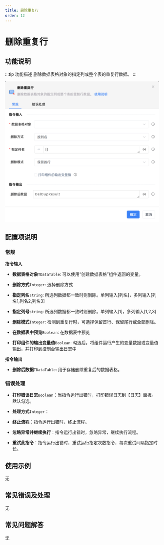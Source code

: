 ```yaml
---
title: 删除重复行
order: 12
---
```


# 删除重复行

## 功能说明

:::tip 功能描述
删除数据表格对象的指定列或整个表的重复行数据。
:::

![删除重复行](../../../assets/删除重复行_command.png)

## 配置项说明

### 常规

**指令输入**

- **数据表格对象**`TDataTable`: 可以使用“创建数据表格”组件返回的变量。

- **删除方式**`Integer`: 选择删除方式

- **指定列名**`string`: 所选列数据都一致时则删除。单列输入[列名]，多列输入[列名1,列名2,列名3]

- **指定列号**`string`: 所选列数据都一致时则删除。单列输入[1]，多列输入[1,2,3]

- **删除模式**`Integer`: 检测到重复行时，可选择保留首行、保留尾行或全部删除。

- **在数据表中预览**`Boolean`: 在数据表中预览

- **打印组件的输出变量值**`Boolean`: 勾选后，将组件运行产生的变量数据或变量值输出，并打印到控制台输出日志中


**指令输出**

- **删除后数据**`TDataTable`: 用于存储删除重复后的数据表格。

### 错误处理

- **打印错误日志**`Boolean`：当指令运行出错时，打印错误日志到【日志】面板。默认勾选。

- **处理方式**`Integer`：

 - **终止流程**：指令运行出错时，终止流程。

 - **忽略异常并继续执行**：指令运行出错时，忽略异常，继续执行流程。

 - **重试此指令**：指令运行出错时，重试运行指定次数指令，每次重试间隔指定时长。

## 使用示例
无

## 常见错误及处理

无

## 常见问题解答

无

